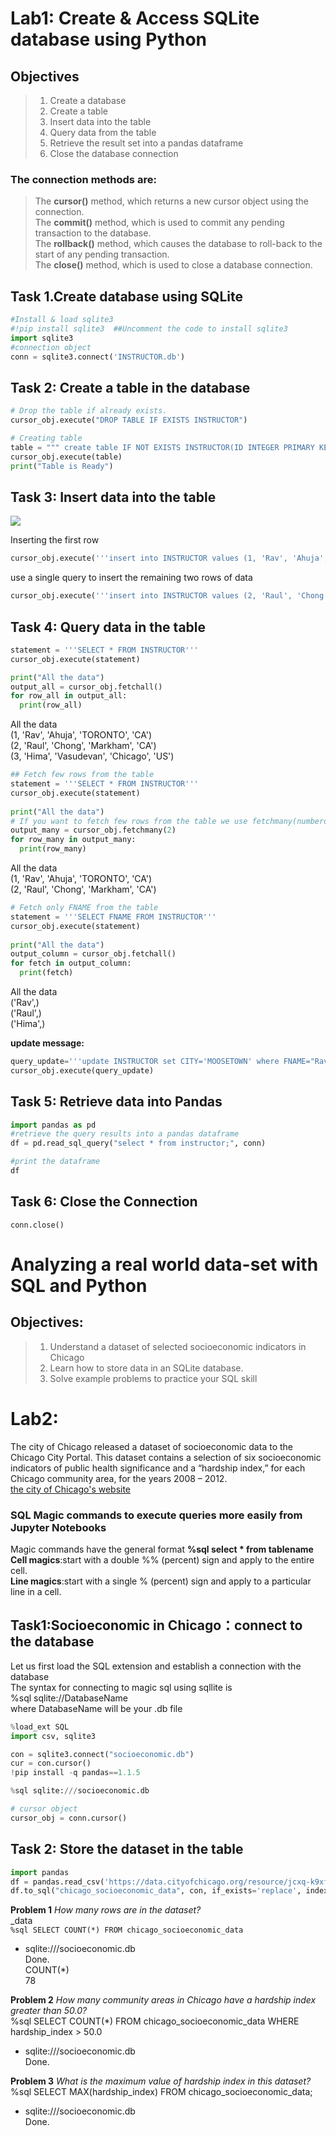 # Lab1: Create & Access SQLite database using Python
## Objectives
>1. Create a database  
>2. Create a table  
>3. Insert data into the table  
>4. Query data from the table  
>5. Retrieve the result set into a pandas dataframe  
>6. Close the database connection

### The connection methods are:
>The **cursor()** method, which returns a new cursor object using the connection.  
>The **commit()** method, which is used to commit any pending transaction to the database.  
>The **rollback()** method, which causes the database to roll-back to the start of any pending transaction.  
>The **close()** method, which is used to close a database connection.  

## Task 1.Create database using SQLite
```python
#Install & load sqlite3
#!pip install sqlite3  ##Uncomment the code to install sqlite3
import sqlite3
#connection object
conn = sqlite3.connect('INSTRUCTOR.db')
```

## Task 2: Create a table in the database
```python
# Drop the table if already exists.
cursor_obj.execute("DROP TABLE IF EXISTS INSTRUCTOR")
```
```python
# Creating table
table = """ create table IF NOT EXISTS INSTRUCTOR(ID INTEGER PRIMARY KEY NOT NULL, FNAME VARCHAR(20), LNAME VARCHAR(20), CITY VARCHAR(20), CCODE CHAR(2));"""
cursor_obj.execute(table)
print("Table is Ready")
```

## Task 3: Insert data into the table
<img src="https://cf-courses-data.s3.us.cloud-object-storage.appdomain.cloud/IBMDeveloperSkillsNetwork-DB0201EN-SkillsNetwork/labs/FinalModule_Coursera_V5/images/table1.png" align="center">

Inserting the first row
```python
cursor_obj.execute('''insert into INSTRUCTOR values (1, 'Rav', 'Ahuja', 'TORONTO', 'CA')''')
```
 use a single query to insert the remaining two rows of data
 ```python
cursor_obj.execute('''insert into INSTRUCTOR values (2, 'Raul', 'Chong', 'Markham', 'CA'), (3, 'Hima', 'Vasudevan', 'Chicago', 'US')''')
```
## Task 4: Query data in the table
```python
statement = '''SELECT * FROM INSTRUCTOR'''
cursor_obj.execute(statement)

print("All the data")
output_all = cursor_obj.fetchall()
for row_all in output_all:
  print(row_all)
```
All the data  
(1, 'Rav', 'Ahuja', 'TORONTO', 'CA')  
(2, 'Raul', 'Chong', 'Markham', 'CA')  
(3, 'Hima', 'Vasudevan', 'Chicago', 'US')  

```python
## Fetch few rows from the table
statement = '''SELECT * FROM INSTRUCTOR'''
cursor_obj.execute(statement)
  
print("All the data")
# If you want to fetch few rows from the table we use fetchmany(numberofrows) and mention the number how many rows you want to fetch
output_many = cursor_obj.fetchmany(2) 
for row_many in output_many:
  print(row_many)
```
All the data  
(1, 'Rav', 'Ahuja', 'TORONTO', 'CA')  
(2, 'Raul', 'Chong', 'Markham', 'CA')  

```python
# Fetch only FNAME from the table
statement = '''SELECT FNAME FROM INSTRUCTOR'''
cursor_obj.execute(statement)
  
print("All the data")
output_column = cursor_obj.fetchall()
for fetch in output_column:
  print(fetch)
```
All the data  
('Rav',)  
('Raul',)  
('Hima',)  

__update message:__
```python
query_update='''update INSTRUCTOR set CITY='MOOSETOWN' where FNAME="Rav"'''
cursor_obj.execute(query_update)
```

## Task 5: Retrieve data into Pandas
```python
import pandas as pd
#retrieve the query results into a pandas dataframe
df = pd.read_sql_query("select * from instructor;", conn)

#print the dataframe
df
```

## Task 6: Close the Connection
```conn.close()```

# Analyzing a real world data-set with SQL and Python
## Objectives:
>1. Understand a dataset of selected socioeconomic indicators in Chicago
>2. Learn how to store data in an SQLite database.
>3. Solve example problems to practice your SQL skill

# Lab2: 
The city of Chicago released a dataset of socioeconomic data to the Chicago City Portal. This dataset contains a selection of six socioeconomic indicators of public health significance and a “hardship index,” for each Chicago community area, for the years 2008 – 2012.  
[the city of Chicago's website](https://data.cityofchicago.org/Health-Human-Services/Census-Data-Selected-socioeconomic-indicators-in-C/kn9c-c2s2?utm_medium=Exinfluencer&utm_source=Exinfluencer&utm_content=000026UJ&utm_term=10006555&utm_id=NA-SkillsNetwork-Channel-SkillsNetworkCoursesIBMDeveloperSkillsNetworkDB0201ENSkillsNetwork20127838-2021-01-01)  

### **SQL Magic** commands to execute queries more easily from Jupyter Notebooks
Magic commands have the general format **%sql select * from tablename**  
**Cell magics**:start with a double %% (percent) sign and apply to the entire cell.  
**Line magics**:start with a single % (percent) sign and apply to a particular line in a cell.  

## Task1:Socioeconomic in Chicago：connect to the database
Let us first load the SQL extension and establish a connection with the database  
The syntax for connecting to magic sql using sqllite is  
%sql sqlite://DatabaseName  
where DatabaseName will be your .db file  
```python
%load_ext SQL
import csv, sqlite3

con = sqlite3.connect("socioeconomic.db")
cur = con.cursor()
!pip install -q pandas==1.1.5

%sql sqlite:///socioeconomic.db
```
```python
# cursor object
cursor_obj = conn.cursor()
```

## Task 2: Store the dataset in the table
```python
import pandas
df = pandas.read_csv('https://data.cityofchicago.org/resource/jcxq-k9xf.csv')
df.to_sql("chicago_socioeconomic_data", con, if_exists='replace', index=False,method="multi")
```

__Problem 1__
_How many rows are in the dataset?_  
_data  
```%sql SELECT COUNT(*) FROM chicago_socioeconomic_data```
 * sqlite:///socioeconomic.db  
Done.  
COUNT(*)  
78  

__Problem 2__
_How many community areas in Chicago have a hardship index greater than 50.0?_  
%sql SELECT COUNT(*) FROM chicago_socioeconomic_data WHERE hardship_index > 50.0  
 * sqlite:///socioeconomic.db  
Done.  

__Problem 3__
_What is the maximum value of hardship index in this dataset?_
%sql SELECT MAX(hardship_index) FROM chicago_socioeconomic_data;  
 * sqlite:///socioeconomic.db  
Done.  
